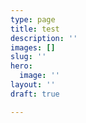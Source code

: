 ```yaml
---
type: page
title: test
description: ''
images: []
slug: ''
hero:
  image: ''
layout: ''
draft: true

---
```

